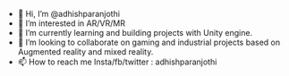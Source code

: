 - 👋 Hi, I’m @adhishparanjothi
- 👀 I’m interested in AR/VR/MR
- 🌱 I’m currently learning and building projects with Unity engine.
- 💞️ I’m looking to collaborate on gaming and industrial projects based on Augmented reality and mixed reality.
- 📫 How to reach me Insta/fb/twitter : adhishparanjothi

<!---
adhishparanjothi/adhishparanjothi is a ✨ special ✨ repository because its `README.md` (this file) appears on your GitHub profile.
You can click the Preview link to take a look at your changes.
--->
